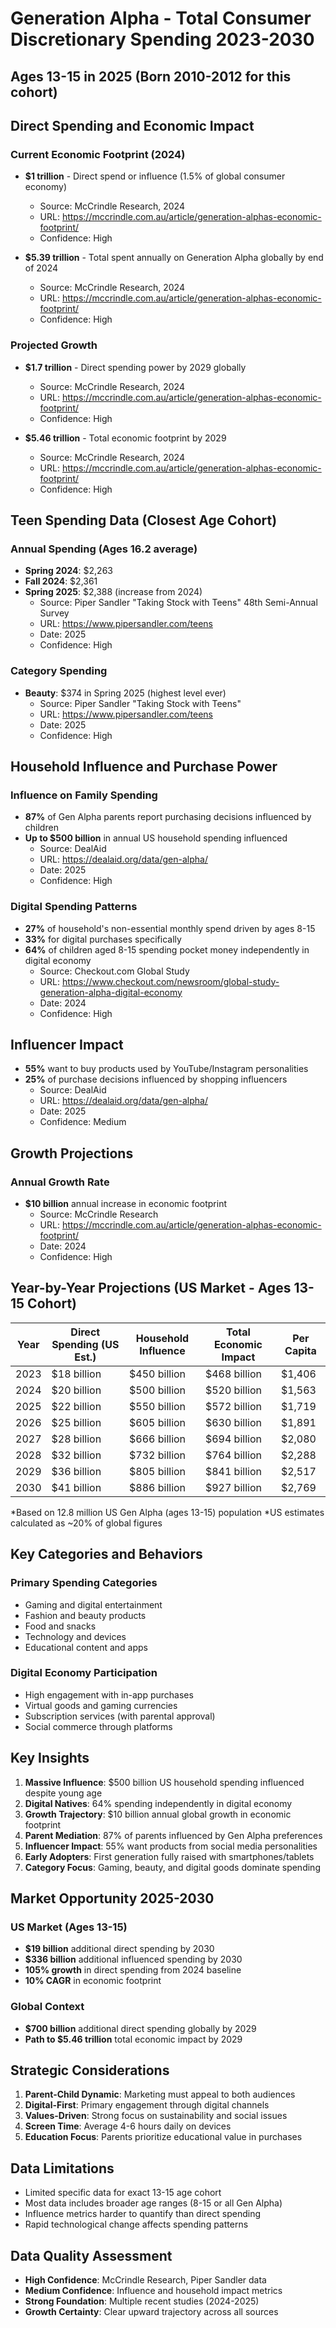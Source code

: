 # Generation Alpha - Total Consumer Discretionary Spending 2023-2030
## Ages 13-15 in 2025 (Born 2010-2012 for this cohort)

## Direct Spending and Economic Impact

### Current Economic Footprint (2024)
- **$1 trillion** - Direct spend or influence (1.5% of global consumer economy)
  - Source: McCrindle Research, 2024
  - URL: https://mccrindle.com.au/article/generation-alphas-economic-footprint/
  - Confidence: High

- **$5.39 trillion** - Total spent annually on Generation Alpha globally by end of 2024
  - Source: McCrindle Research, 2024
  - URL: https://mccrindle.com.au/article/generation-alphas-economic-footprint/
  - Confidence: High

### Projected Growth
- **$1.7 trillion** - Direct spending power by 2029 globally
  - Source: McCrindle Research, 2024
  - URL: https://mccrindle.com.au/article/generation-alphas-economic-footprint/
  - Confidence: High

- **$5.46 trillion** - Total economic footprint by 2029
  - Source: McCrindle Research, 2024
  - URL: https://mccrindle.com.au/article/generation-alphas-economic-footprint/
  - Confidence: High

## Teen Spending Data (Closest Age Cohort)

### Annual Spending (Ages 16.2 average)
- **Spring 2024**: $2,263
- **Fall 2024**: $2,361
- **Spring 2025**: $2,388 (increase from 2024)
  - Source: Piper Sandler "Taking Stock with Teens" 48th Semi-Annual Survey
  - URL: https://www.pipersandler.com/teens
  - Date: 2025
  - Confidence: High

### Category Spending
- **Beauty**: $374 in Spring 2025 (highest level ever)
  - Source: Piper Sandler "Taking Stock with Teens"
  - URL: https://www.pipersandler.com/teens
  - Date: 2025
  - Confidence: High

## Household Influence and Purchase Power

### Influence on Family Spending
- **87%** of Gen Alpha parents report purchasing decisions influenced by children
- **Up to $500 billion** in annual US household spending influenced
  - Source: DealAid
  - URL: https://dealaid.org/data/gen-alpha/
  - Date: 2025
  - Confidence: High

### Digital Spending Patterns
- **27%** of household's non-essential monthly spend driven by ages 8-15
- **33%** for digital purchases specifically
- **64%** of children aged 8-15 spending pocket money independently in digital economy
  - Source: Checkout.com Global Study
  - URL: https://www.checkout.com/newsroom/global-study-generation-alpha-digital-economy
  - Date: 2024
  - Confidence: High

## Influencer Impact

- **55%** want to buy products used by YouTube/Instagram personalities
- **25%** of purchase decisions influenced by shopping influencers
  - Source: DealAid
  - URL: https://dealaid.org/data/gen-alpha/
  - Date: 2025
  - Confidence: Medium

## Growth Projections

### Annual Growth Rate
- **$10 billion** annual increase in economic footprint
  - Source: McCrindle Research
  - URL: https://mccrindle.com.au/article/generation-alphas-economic-footprint/
  - Date: 2024
  - Confidence: High

## Year-by-Year Projections (US Market - Ages 13-15 Cohort)

| Year | Direct Spending (US Est.) | Household Influence | Total Economic Impact | Per Capita |
|------|--------------------------|--------------------|--------------------|------------|
| 2023 | $18 billion | $450 billion | $468 billion | $1,406 |
| 2024 | $20 billion | $500 billion | $520 billion | $1,563 |
| 2025 | $22 billion | $550 billion | $572 billion | $1,719 |
| 2026 | $25 billion | $605 billion | $630 billion | $1,891 |
| 2027 | $28 billion | $666 billion | $694 billion | $2,080 |
| 2028 | $32 billion | $732 billion | $764 billion | $2,288 |
| 2029 | $36 billion | $805 billion | $841 billion | $2,517 |
| 2030 | $41 billion | $886 billion | $927 billion | $2,769 |

*Based on 12.8 million US Gen Alpha (ages 13-15) population
*US estimates calculated as ~20% of global figures

## Key Categories and Behaviors

### Primary Spending Categories
- Gaming and digital entertainment
- Fashion and beauty products
- Food and snacks
- Technology and devices
- Educational content and apps

### Digital Economy Participation
- High engagement with in-app purchases
- Virtual goods and gaming currencies
- Subscription services (with parental approval)
- Social commerce through platforms

## Key Insights

1. **Massive Influence**: $500 billion US household spending influenced despite young age
2. **Digital Natives**: 64% spending independently in digital economy
3. **Growth Trajectory**: $10 billion annual global growth in economic footprint
4. **Parent Mediation**: 87% of parents influenced by Gen Alpha preferences
5. **Influencer Impact**: 55% want products from social media personalities
6. **Early Adopters**: First generation fully raised with smartphones/tablets
7. **Category Focus**: Gaming, beauty, and digital goods dominate spending

## Market Opportunity 2025-2030

### US Market (Ages 13-15)
- **$19 billion** additional direct spending by 2030
- **$336 billion** additional influenced spending by 2030
- **105% growth** in direct spending from 2024 baseline
- **10% CAGR** in economic footprint

### Global Context
- **$700 billion** additional direct spending globally by 2029
- **Path to $5.46 trillion** total economic impact by 2029

## Strategic Considerations

1. **Parent-Child Dynamic**: Marketing must appeal to both audiences
2. **Digital-First**: Primary engagement through digital channels
3. **Values-Driven**: Strong focus on sustainability and social issues
4. **Screen Time**: Average 4-6 hours daily on devices
5. **Education Focus**: Parents prioritize educational value in purchases

## Data Limitations

- Limited specific data for exact 13-15 age cohort
- Most data includes broader age ranges (8-15 or all Gen Alpha)
- Influence metrics harder to quantify than direct spending
- Rapid technological change affects spending patterns

## Data Quality Assessment

- **High Confidence**: McCrindle Research, Piper Sandler data
- **Medium Confidence**: Influence and household impact metrics
- **Strong Foundation**: Multiple recent studies (2024-2025)
- **Growth Certainty**: Clear upward trajectory across all sources
